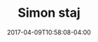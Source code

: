 ---
date: 2017-04-09T10:58:08-04:00
description: "Simon staj"
featured_image: "/images/Pope-Edouard-de-Beaumont-1844.jpg"
tags: ["SimonStaj"]
title: "Simon staj"
disable_share: true
---